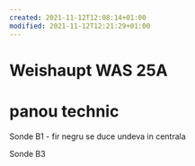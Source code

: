 ```yaml
---
created: 2021-11-12T12:08:14+01:00
modified: 2021-11-12T12:21:29+01:00
---
```


# Weishaupt  WAS 25A

# panou technic


Sonde B1 - fir negru se duce undeva in centrala

Sonde B3
